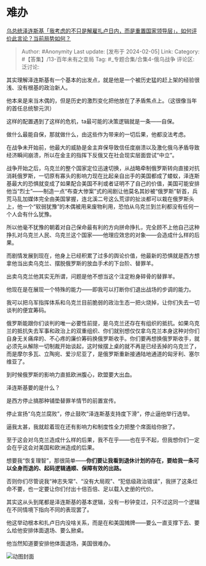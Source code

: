 # 难办
[乌总统泽连斯基「我考虑的不只是解雇扎卢日内，而是重置国家领导层」，如何评价此言论？当前局势如何？](https://www.zhihu.com/question/643002333/answer/3388084175)

> Author: #Anonymity
> Last update: [发布于 2024-02-05]
> Link:
> Category:  #【答集】/13-百年未有之变局
> Tag: #_专题合集/合集4-俄乌战争
> 评论区:
> 泛讨论:

其实理解泽连斯基有一个基本的出发点，就是他是一个被历史猛的赶上架的经验很浅、没有根基的政治新人。

他本来是来当木偶的，但是历史的激烈变化把他放在了矛盾焦点上。（这很像当年的首任总统黎元洪）

这样的配置遇到了这样的危机，ta最可能的决策逻辑就是一条——自保。

做什么最能自保，那就做什么，由这些作为带来的一切后果，他都没法考虑。

在战争未开始前，他最大的威胁是金主弃保导致信任度崩溃以及激化俄乌矛盾导致经济瞬间崩溃，所以在金主的指挥下反俄又在社会现实层面尝试“中立”。

战争开始之后，乌克兰的整个国家定位迅速切换，从战略牵制俄罗斯转向直接对抗消耗俄罗斯，一切原有寡头的影响力现在比起亲自出手的美国都成了蝼蚁，泽连斯基最大的恐惧就变成了如果配合美国不利或者证明不了自己的价值，美国可能安排他当“烈士”——制造一点“布查大惨案”式的闹剧让他莫名其妙被“俄罗斯”斩首，兵荒马乱加媒体完全由美国掌握，连北溪二号这么荒谬的扯淡都可以栽在俄罗斯头上，他一个“软弱犹豫”的木偶被用来废物利用，恐怕从乌克兰到兰利都没有任何一个人会有什么犹豫。

所以他毫不犹豫的朝着对自己保命最有利的方向拼命挣扎，完全顾不上他自己这种挣扎对乌克兰人民、乌克兰这个国家——他理应效忠的对象——会造成什么样的后果。

而剧情发展到现在，他身上已经积累了过多的舆论价值，他最新的恐惧就是西方想拿他当出卖乌克兰、摆脱俄罗斯的放血手术的下台阶、替罪羊。

出卖乌克兰他其实无所谓，问题是他不想当这个注定粉身碎骨的替罪羊。

他现在是在展现一个特殊的能力——即我可以打断你们退出战场的步调的能力。

我可以把乌军指挥体系和乌克兰目前脆弱的政治生态一把火烧掉，让你们失去一切谈判的便宜筹码。

俄罗斯能跟你们谈判的唯一必要性前提，是乌克兰还存在有组织的抵抗。如果乌克兰的抵抗失去军事和政治上的双重组织、你们就别想仅仅拿乌克兰本身这种对你们自身无关痛痒的、不心疼的廉价筹码换俄罗斯收手。你们要再想换俄罗斯收手，就必须先从解除一切制裁开始谈起，这时候摆上桌的就不再是已经丢掉的乌克兰了，而是摩尔多瓦、立陶宛、爱沙尼亚了，是俄罗斯重新接通陆地通道的匈牙利、塞尔维亚了。

到时候俄罗斯的影响力直抵欧洲腹心，欧盟要大出血。

泽连斯基要的是什么？

是西方停止搞那种铺垫替罪羊情节的前置宣传。

停止宣扬“乌克兰腐败”，停止鼓吹“泽连斯基支持度下滑”，停止逼他举行选举。

逼我太甚，我就趁着现在还有影响力和制度性全力把整个席面给你掀了。

至于这会对乌克兰造成什么样的后果，我不在乎——也在乎不起，但我想你们一定会在乎这会对美国和欧洲造成的后果。

想要我“恢复理智”，那很简单——**你们要让我看到退休计划的存在，要给我一条可以全身而退的、起码逻辑通顺、保障有效的出路。**

否则你们尽管说我“神志失常”、“没有大局观”、“犯低级政治错误”，我拼了这条烂命不要，也一定要让你们付出十倍百倍、足以载入史册的代价。

其实这从头到尾都是泽连斯基的基本逻辑，没有一秒钟变过，只不过这同一个逻辑在不同情境下指向不同的表现罢了。

他这举动根本和扎卢日内没啥关系，而是在和美国摊牌——要么一直支撑下去、要么给他安排体面退场、要么掀桌。

他当然知道要安排他体面退场，美国很难办。

![动图封面](https://picx.zhimg.com/50/v2-f7a66ea3a585e0a1d85a744ecae1a466_720w.jpg?source=2c26e567)
